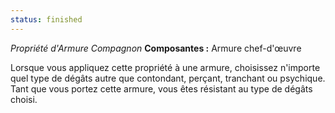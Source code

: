 ```yaml
---
status: finished
---
```

_Propriété d'Armure Compagnon_
__Composantes :__ Armure chef-d'œuvre

Lorsque vous appliquez cette propriété à une armure, choisissez n'importe quel type de dégâts autre que contondant, perçant, tranchant ou psychique. Tant que vous portez cette armure, vous êtes résistant au type de dégâts choisi.